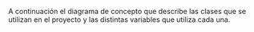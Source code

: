 A continuación el diagrama de concepto que describe las clases que se utilizan en el proyecto y las distintas variables que utiliza cada una.